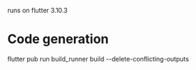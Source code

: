 runs on flutter 3.10.3

# Code generation
flutter pub run build_runner build --delete-conflicting-outputs